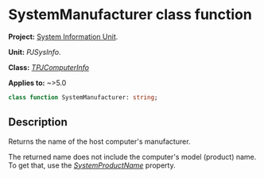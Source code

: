 # SystemManufacturer class function

**Project:** [System Information Unit](../API.md).

**Unit:** _PJSysInfo_.

**Class:** _[TPJComputerInfo](./TPJComputerInfo.md)_

**Applies to:** ~>5.0

```pascal
class function SystemManufacturer: string;
```

## Description

Returns the name of the host computer's manufacturer.

The returned name does not include the computer's model (product) name. To get that, use the _[SystemProductName](./TPJComputerInfo-SystemProductName.md)_ property.
